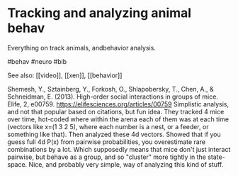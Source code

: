 # Tracking and analyzing animal behav

Everything on track animals, andbehavior analysis.

#behav #neuro #bib

See also: [[video]], [[xen]], [[behavior]]


Shemesh, Y., Sztainberg, Y., Forkosh, O., Shlapobersky, T., Chen, A., & Schneidman, E. (2013). High-order social interactions in groups of mice. Elife, 2, e00759.
https://elifesciences.org/articles/00759
Simplistic analysis, and not that popular based on citations, but fun idea. They tracked 4 mice over time, hot-coded where within the arena each of them was at each time (vectors like x=(1 3 2 5), where each number is a nest, or a feeder, or something like that). Then analyzed these 4d vectors. Showed that if you guess full 4d P(x) from pairwise probabilities, you overestimate rare combinations by a lot. Which supposedly means that mice don't just interact pairwise, but behave as a group, and so "cluster" more tightly in the state-space. Nice, and probably very simple, way of analyzing this kind of stuff.

